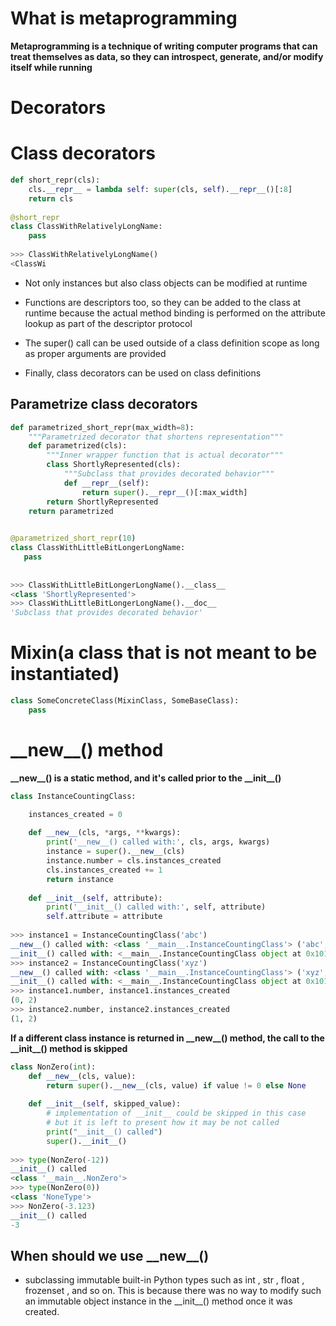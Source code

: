 # What is metaprogramming

**Metaprogramming is a technique of writing computer programs that can treat
themselves as data, so they can introspect, generate, and/or modify itself while running**

# Decorators

# Class decorators

``` Python
def short_repr(cls):
    cls.__repr__ = lambda self: super(cls, self).__repr__()[:8]
    return cls
    
@short_repr
class ClassWithRelativelyLongName:
    pass
    
>>> ClassWithRelativelyLongName()
<ClassWi
```

  * Not only instances but also class objects can be modified at runtime
  
  * Functions are descriptors too, so they can be added to the class at runtime
    because the actual method binding is performed on the attribute lookup as part
    of the descriptor protocol
  
  * The  super() call can be used outside of a class definition scope as long as proper
    arguments are provided
  
  * Finally, class decorators can be used on class definitions
  
## Parametrize class decorators

  ``` Python
  def parametrized_short_repr(max_width=8):
      """Parametrized decorator that shortens representation"""
      def parametrized(cls):
          """Inner wrapper function that is actual decorator"""
          class ShortlyRepresented(cls):
              """Subclass that provides decorated behavior"""
              def __repr__(self):
                  return super().__repr__()[:max_width]
          return ShortlyRepresented
      return parametrized
      
  
  @parametrized_short_repr(10)
  class ClassWithLittleBitLongerLongName:
     pass
     
     
  >>> ClassWithLittleBitLongerLongName().__class__
  <class 'ShortlyRepresented'>
  >>> ClassWithLittleBitLongerLongName().__doc__
  'Subclass that provides decorated behavior'
  ```

# Mixin(a class that is not meant to be instantiated)

``` Python
class SomeConcreteClass(MixinClass, SomeBaseClass):
    pass
```

# \_\_new\_\_() method

**\_\_new\_\_() is a static method, and it's called prior to the \_\_init\_\_()**

``` Python
class InstanceCountingClass:

    instances_created = 0
    
    def __new__(cls, *args, **kwargs):
        print('__new__() called with:', cls, args, kwargs)
        instance = super().__new__(cls)
        instance.number = cls.instances_created
        cls.instances_created += 1
        return instance
        
    def __init__(self, attribute):
        print('__init__() called with:', self, attribute)
        self.attribute = attribute
        
>>> instance1 = InstanceCountingClass('abc')
__new__() called with: <class '__main__.InstanceCountingClass'> ('abc',) {}
__init__() called with: <__main__.InstanceCountingClass object at 0x101259e10> abc
>>> instance2 = InstanceCountingClass('xyz')
__new__() called with: <class '__main__.InstanceCountingClass'> ('xyz',) {}
__init__() called with: <__main__.InstanceCountingClass object at 0x101259dd8> xyz
>>> instance1.number, instance1.instances_created
(0, 2)
>>> instance2.number, instance2.instances_created
(1, 2)
```

**If a different class instance is returned in \_\_new\_\_() method, the call to the \_\_init\_\_() method is skipped**

``` Python
class NonZero(int):
    def __new__(cls, value):
        return super().__new__(cls, value) if value != 0 else None
        
    def __init__(self, skipped_value):
        # implementation of __init__ could be skipped in this case
        # but it is left to present how it may be not called
        print("__init__() called")
        super().__init__()
        
>>> type(NonZero(-12))
__init__() called
<class '__main__.NonZero'>
>>> type(NonZero(0))
<class 'NoneType'>
>>> NonZero(-3.123)
__init__() called
-3

```

## When should we use  \_\_new\_\_()

  * subclassing immutable built-in
    Python types such as  int ,  str ,  float ,  frozenset , and so on.
    This is because there was no
    way to modify such an immutable object instance in the  \_\_init\_\_() method once it was
    created.
    



